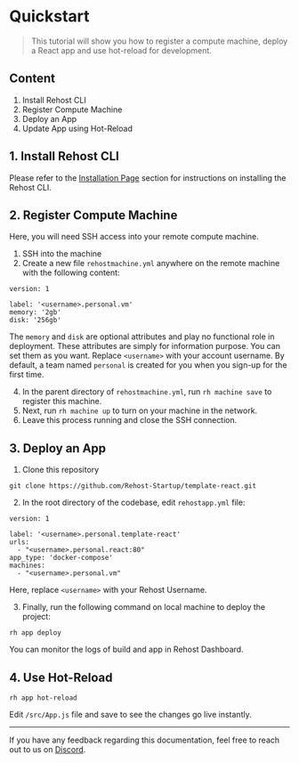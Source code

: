 # Quickstart

> This tutorial will show you how to register a compute machine, deploy a React app and use hot-reload for development.

## Content
1. Install Rehost CLI
2. Register Compute Machine
3. Deploy an App
4. Update App using Hot-Reload

## 1. Install Rehost CLI

Please refer to the [Installation Page](/getting-started/installation.md) section for instructions on installing the Rehost CLI.

## 2. Register Compute Machine

Here, you will need SSH access into your remote compute machine.
1. SSH into the machine
2. Create a new file `rehostmachine.yml` anywhere on the remote machine with the following content: 

```
version: 1

label: '<username>.personal.vm'
memory: '2gb'
disk: '256gb'

```

The `memory` and `disk` are optional attributes and play no functional role in deployment. These attributes are simply for information purpose. You can set them as you want. Replace `<username>` with your account username. By default, a team named `personal` is created for you when you sign-up for the first time.

4. In the parent directory of `rehostmachine.yml`, run `rh machine save` to register this machine.
5. Next, run `rh machine up` to turn on your machine in the network.
6. Leave this process running and close the SSH connection.

## 3. Deploy an App
1. Clone this repository

```
git clone https://github.com/Rehost-Startup/template-react.git

```
2. In the root directory of the codebase, edit `rehostapp.yml` file:

```
version: 1

label: '<username>.personal.template-react'
urls:
  - "<username>.personal.react:80"
app_type: 'docker-compose'
machines:
  - "<username>.personal.vm"

```

Here, replace `<username>` with your Rehost Username.

3. Finally, run the following command on local machine to deploy the project:

```
rh app deploy

```
You can monitor the logs of build and app in Rehost Dashboard.

## 4. Use Hot-Reload

```
rh app hot-reload

```

Edit `/src/App.js` file and save to see the changes go live instantly.

<hr/>

If you have any feedback regarding this documentation, feel free to reach out to us on [Discord](https://discord.gg/RnkBxDJJhQ).

